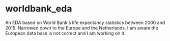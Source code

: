 # worldbank_eda
An EDA based on World Bank's life expectancy statistics between 2000 and 2015. Narrowed down to the Europe and the Netherlands. I am aware the European data base is not correct and I am working on it.
